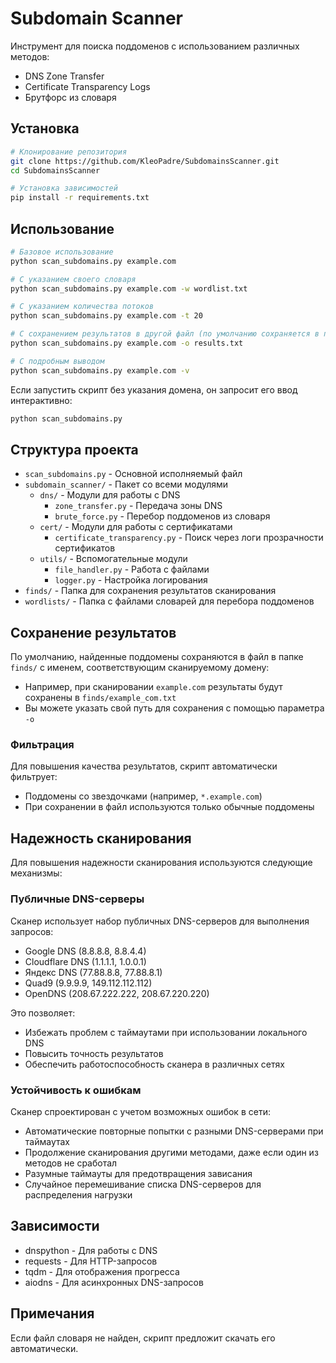 # Subdomain Scanner

Инструмент для поиска поддоменов с использованием различных методов:
- DNS Zone Transfer
- Certificate Transparency Logs
- Брутфорс из словаря

## Установка

```bash
# Клонирование репозитория
git clone https://github.com/KleoPadre/SubdomainsScanner.git
cd SubdomainsScanner

# Установка зависимостей
pip install -r requirements.txt
```

## Использование

```bash
# Базовое использование
python scan_subdomains.py example.com

# С указанием своего словаря
python scan_subdomains.py example.com -w wordlist.txt

# С указанием количества потоков
python scan_subdomains.py example.com -t 20

# С сохранением результатов в другой файл (по умолчанию сохраняется в папку finds)
python scan_subdomains.py example.com -o results.txt

# С подробным выводом
python scan_subdomains.py example.com -v
```

Если запустить скрипт без указания домена, он запросит его ввод интерактивно:

```bash
python scan_subdomains.py
```

## Структура проекта

- `scan_subdomains.py` - Основной исполняемый файл
- `subdomain_scanner/` - Пакет со всеми модулями
  - `dns/` - Модули для работы с DNS
    - `zone_transfer.py` - Передача зоны DNS
    - `brute_force.py` - Перебор поддоменов из словаря
  - `cert/` - Модули для работы с сертификатами
    - `certificate_transparency.py` - Поиск через логи прозрачности сертификатов
  - `utils/` - Вспомогательные модули
    - `file_handler.py` - Работа с файлами
    - `logger.py` - Настройка логирования
- `finds/` - Папка для сохранения результатов сканирования
- `wordlists/` - Папка с файлами словарей для перебора поддоменов

## Сохранение результатов

По умолчанию, найденные поддомены сохраняются в файл в папке `finds/` с именем, соответствующим сканируемому домену:
- Например, при сканировании `example.com` результаты будут сохранены в `finds/example_com.txt`
- Вы можете указать свой путь для сохранения с помощью параметра `-o`

### Фильтрация

Для повышения качества результатов, скрипт автоматически фильтрует:
- Поддомены со звездочками (например, `*.example.com`)
- При сохранении в файл используются только обычные поддомены

## Надежность сканирования

Для повышения надежности сканирования используются следующие механизмы:

### Публичные DNS-серверы
Сканер использует набор публичных DNS-серверов для выполнения запросов:
- Google DNS (8.8.8.8, 8.8.4.4)
- Cloudflare DNS (1.1.1.1, 1.0.0.1)
- Яндекс DNS (77.88.8.8, 77.88.8.1)
- Quad9 (9.9.9.9, 149.112.112.112)
- OpenDNS (208.67.222.222, 208.67.220.220)

Это позволяет:
- Избежать проблем с таймаутами при использовании локального DNS
- Повысить точность результатов
- Обеспечить работоспособность сканера в различных сетях

### Устойчивость к ошибкам
Сканер спроектирован с учетом возможных ошибок в сети:
- Автоматические повторные попытки с разными DNS-серверами при таймаутах
- Продолжение сканирования другими методами, даже если один из методов не сработал
- Разумные таймауты для предотвращения зависания
- Случайное перемешивание списка DNS-серверов для распределения нагрузки

## Зависимости

- dnspython - Для работы с DNS
- requests - Для HTTP-запросов
- tqdm - Для отображения прогресса
- aiodns - Для асинхронных DNS-запросов

## Примечания

Если файл словаря не найден, скрипт предложит скачать его автоматически. 